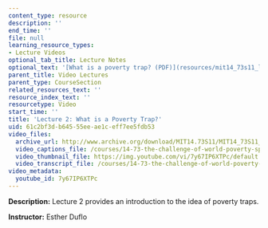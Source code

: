 ```yaml
---
content_type: resource
description: ''
end_time: ''
file: null
learning_resource_types:
- Lecture Videos
optional_tab_title: Lecture Notes
optional_text: '[What is a poverty trap? (PDF)](resources/mit14_73s11_lec2_slides)'
parent_title: Video Lectures
parent_type: CourseSection
related_resources_text: ''
resource_index_text: ''
resourcetype: Video
start_time: ''
title: 'Lecture 2: What is a Poverty Trap?'
uid: 61c2bf3d-b645-55ee-ae1c-eff7ee5fdb53
video_files:
  archive_url: http://www.archive.org/download/MIT14.73S11/MIT14_73S11_lec02_300k.mp4
  video_captions_file: /courses/14-73-the-challenge-of-world-poverty-spring-2011/6667b6a2f5ed581894cccef0e6d9b086_7y67IP6XTPc.vtt
  video_thumbnail_file: https://img.youtube.com/vi/7y67IP6XTPc/default.jpg
  video_transcript_file: /courses/14-73-the-challenge-of-world-poverty-spring-2011/48000d568502cb260a7f5de5dd605c3e_7y67IP6XTPc.pdf
video_metadata:
  youtube_id: 7y67IP6XTPc
---
```


**Description:** Lecture 2 provides an introduction to the idea of poverty traps.

**Instructor:** Esther Duflo